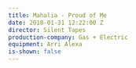 ```yaml
---
title: Mahalia - Proud of Me
date: 2018-01-31 12:22:00 Z
director: Silent Tapes
production-company: Gas + Electric
equipment: Arri Alexa
is-shown: false
---
```


